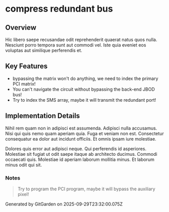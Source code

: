 # compress redundant bus

## Overview
Hic libero saepe recusandae odit reprehenderit quaerat natus quos nulla. Nesciunt porro tempora sunt aut commodi vel. Iste quia eveniet eos voluptas aut similique perferendis et.

## Key Features
- bypassing the matrix won't do anything, we need to index the primary PCI matrix!
- You can't navigate the circuit without bypassing the back-end JBOD bus!
- Try to index the SMS array, maybe it will transmit the redundant port!

## Implementation Details
Nihil rem quam non in adipisci est assumenda. Adipisci nulla accusamus. Nisi qui quis nemo quam aperiam quia. Fuga et veniam non est. Consectetur consequatur ea dolor aut incidunt officiis. Et omnis ipsam iure molestiae.
 Dolores quis error aut adipisci neque. Qui perferendis id asperiores. Molestiae sit fugiat ut odit saepe itaque ab architecto ducimus. Commodi occaecati quis. Molestiae id aperiam laborum mollitia minus. Et laborum minus odit qui sit.

### Notes
> Try to program the PCI program, maybe it will bypass the auxiliary pixel!

Generated by GitGarden on 2025-09-29T23:32:00.075Z